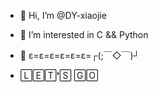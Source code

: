 - 👋 Hi, I’m @DY-xiaojie
- 👀 I’m interested in C && Python
- 🌱 ε=ε=ε=ε=ε=ε=┌(;￣◇￣)┘

- 🄻🄴🅃❜🅂 🄶🄾
<!---
DY-xiaojie/DY-xiaojie is a ✨ special ✨ repository because its `README.md` (this file) appears on your GitHub profile.
You can click the Preview link to take a look at your changes.
--->

